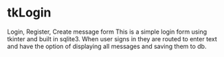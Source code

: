 # tkLogin
Login, Register, Create message form
This is a simple login form using tkinter and built in sqlite3. 
When user signs in they are routed to enter text and have the option of displaying all messages and saving them to db. 
